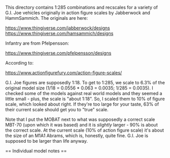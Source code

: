 This directory contains 1:285 combinations and recscales for a variety
of G.I. Joe vehicles originally in action figure scales by Jabberwock
and HammSammich. The originals are here:

https://www.thingiverse.com/jabberwock/designs
https://www.thingiverse.com/hamsammich/designs

Infantry are from Pfelpensson:

https://www.thingiverse.com/pfelpensson/designs

According to:

https://www.actionfigurefury.com/action-figure-scales/

G.I. Joe figures are supposedly 1:18. To get to 1:285, we scale to
6.3% of the original model size (1/18 = 0.0556 * 0.063 = 0.0035; 1/285
= 0.0035). I checked some of the models against real world models and
they seemed a little small - plus, the scale is "about 1:18". So, I
scaled them to 10% of figure scale, which looked about right. If
they're too large for your taste, 63% of their current scale should
get you to "true" scale.

Note that I put the MOBAT next to what was supposedly a correct scale
MBT-70 (upon which it was based) and it is *slightly* larger - 90% is
about the correct scale. At the current scale (10% of action figure
scale) it's about the size of an M1A1 Abrams, which is, honestly,
quite fine. G.I. Joe is supposed to be larger than life anyway.

== Individual model notes ==
